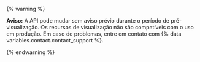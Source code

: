 {% warning %}

**Aviso:** A API pode mudar sem aviso prévio durante o período de pré-visualização. Os recursos de visualização não são compatíveis com o uso em produção. Em caso de problemas, entre em contato com {% data variables.contact.contact_support %}.

{% endwarning %}
